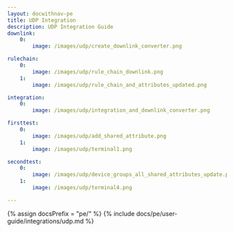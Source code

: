 ```yaml
---
layout: docwithnav-pe
title: UDP Integration
description: UDP Integration Guide 
downlink:
    0:
        image: /images/udp/create_downlink_converter.png

rulechain:
    0:
        image: /images/udp/rule_chain_downlink.png
    1:
        image: /images/udp/rule_chain_and_attributes_updated.png

integration:
    0:
        image: /images/udp/integration_and_downlink_converter.png

firsttest:
    0:
        image: /images/udp/add_shared_attribute.png
    1:
        image: /images/udp/terminal1.png

secondtest:
    0:
        image: /images/udp/device_groups_all_shared_attributes_update.png
    1:
        image: /images/udp/terminal4.png

---
```


{% assign docsPrefix = "pe/" %}
{% include docs/pe/user-guide/integrations/udp.md %}
